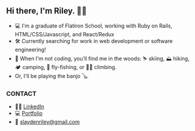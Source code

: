 ## Hi there, I'm Riley. 👨‍💻

- 💻 I'm a graduate of Flatiron School, working with Ruby on Rails, HTML/CSS/Javascript, and React/Redux
- 🛠 Currently searching for work in web development or software engineering!
- 🌲 When I'm not coding, you'll find me in the woods: ⛷ skiing, ⛰ hiking, 🏕 camping, 🎣 fly-fishing, or 🧗‍♀️ climbing. 
- Or, I'll be playing the banjo 🪕.

### CONTACT
- 👨‍💻 [LinkedIn](https://linkedin.com/in/rileyslayden) <br/>
- 💻 [Portfolio](https://www.rileyslayden.com) <br/>
- 📧 slaydenriley@gmail.com
